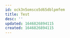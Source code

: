 ```yaml
---
id: ock3n5omsco5d65dblpmfem
title: Test
desc: ''
updated: 1646826894115
created: 1646826894115
---
```


